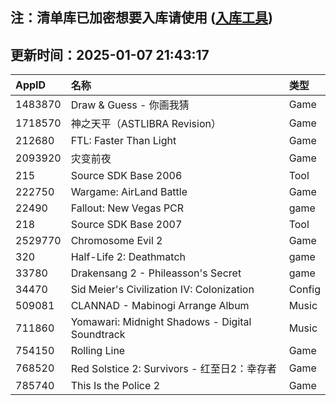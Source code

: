 ## 注：清单库已加密想要入库请使用 ([入库工具](https://github.com/BlankTMing/ManifestAutoUpdate/releases))

## 更新时间：2025-01-07 21:43:17
| AppID | 名称 | 类型  |
| :-------------------- | :----------------------------- | :----------- |
| 1483870 | Draw & Guess - 你画我猜| Game |
| 1718570 | 神之天平（ASTLIBRA Revision）| Game |
| 212680 | FTL: Faster Than Light| Game |
| 2093920 | 灾变前夜| Game |
| 215 | Source SDK Base 2006| Tool |
| 222750 | Wargame: AirLand Battle| Game |
| 22490 | Fallout: New Vegas PCR| game |
| 218 | Source SDK Base 2007| Tool |
| 2529770 | Chromosome Evil 2| Game |
| 320 | Half-Life 2: Deathmatch| game |
| 33780 | Drakensang 2 - Phileasson's Secret| game |
| 34470 | Sid Meier's Civilization IV: Colonization| Config |
| 509081 | CLANNAD - Mabinogi Arrange Album| Music |
| 711860 | Yomawari: Midnight Shadows - Digital Soundtrack| Music |
| 754150 | Rolling Line| Game |
| 768520 | Red Solstice 2: Survivors - 红至日2：幸存者| Game |
| 785740 | This Is the Police 2| Game |
